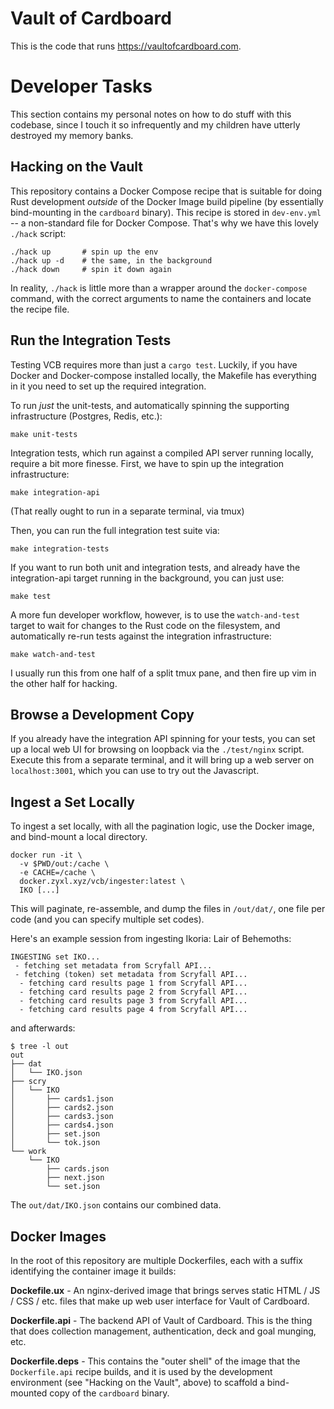 Vault of Cardboard
==================

This is the code that runs <https://vaultofcardboard.com>.

Developer Tasks
===============

This section contains my personal notes on how to do stuff with
this codebase, since I touch it so infrequently and my children
have utterly destroyed my memory banks.

Hacking on the Vault
--------------------

This repository contains a Docker Compose recipe that is suitable
for doing Rust development _outside_ of the Docker Image build
pipeline (by essentially bind-mounting in the `cardboard` binary).
This recipe is stored in `dev-env.yml` -- a non-standard file for
Docker Compose.  That's why we have this lovely `./hack` script:

    ./hack up       # spin up the env
    ./hack up -d    # the same, in the background
    ./hack down     # spin it down again

In reality, `./hack` is little more than a wrapper around the
`docker-compose` command, with the correct arguments to name the
containers and locate the recipe file.


Run the Integration Tests
-------------------------

Testing VCB requires more than just a `cargo test`.  Luckily, if
you have Docker and Docker-compose installed locally, the Makefile
has everything in it you need to set up the required integration.

To run _just_ the unit-tests, and automatically spinning the
supporting infrastructure (Postgres, Redis, etc.):

    make unit-tests

Integration tests, which run against a compiled API server running
locally, require a bit more finesse.  First, we have to spin up
the integration infrastructure:

    make integration-api

(That really ought to run in a separate terminal, via tmux)

Then, you can run the full integration test suite via:

    make integration-tests

If you want to run both unit and integration tests, and already
have the integration-api target running in the background, you can
just use:

    make test

A more fun developer workflow, however, is to use the
`watch-and-test` target to wait for changes to the Rust code on
the filesystem, and automatically re-run tests against the
integration infrastructure:

    make watch-and-test

I usually run this from one half of a split tmux pane, and then
fire up vim in the other half for hacking.


Browse a Development Copy
-------------------------

If you already have the integration API spinning for your tests,
you can set up a local web UI for browsing on loopback via the
`./test/nginx` script.  Execute this from a separate terminal, and
it will bring up a web server on `localhost:3001`, which you can
use to try out the Javascript.


Ingest a Set Locally
--------------------

To ingest a set locally, with all the pagination logic, use the
Docker image, and bind-mount a local directory.

    docker run -it \
      -v $PWD/out:/cache \
      -e CACHE=/cache \
      docker.zyxl.xyz/vcb/ingester:latest \
      IKO [...]

This will paginate, re-assemble, and dump the files in
`/out/dat/`, one file per code (and you can specify multiple
set codes).

Here's an example session from ingesting Ikoria: Lair of
Behemoths:

    INGESTING set IKO...
     - fetching set metadata from Scryfall API...
     - fetching (token) set metadata from Scryfall API...
      - fetching card results page 1 from Scryfall API...
      - fetching card results page 2 from Scryfall API...
      - fetching card results page 3 from Scryfall API...
      - fetching card results page 4 from Scryfall API...

and afterwards:

    $ tree -l out
    out
    ├── dat
    │   └── IKO.json
    ├── scry
    │   └── IKO
    │       ├── cards1.json
    │       ├── cards2.json
    │       ├── cards3.json
    │       ├── cards4.json
    │       ├── set.json
    │       └── tok.json
    └── work
        └── IKO
            ├── cards.json
            ├── next.json
            └── set.json

The `out/dat/IKO.json` contains our combined data.

Docker Images
-------------

In the root of this repository are multiple Dockerfiles, each
with a suffix identifying the container image it builds:

**Dockefile.ux** - An nginx-derived image that brings serves
static HTML / JS / CSS / etc. files that make up web user
interface for Vault of Cardboard.

**Dockerfile.api** - The backend API of Vault of Cardboard.
This is the thing that does collection management, authentication,
deck and goal munging, etc.

**Dockerfile.deps** - This contains the "outer shell" of the image
that the `Dockerfile.api` recipe builds, and it is used by the
development environment (see "Hacking on the Vault", above) to
scaffold a bind-mounted copy of the `cardboard` binary.
